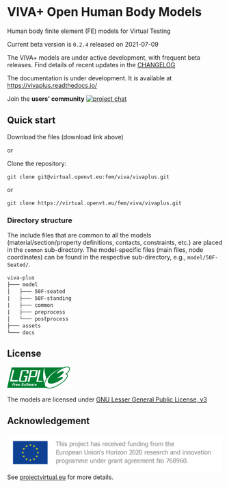 # VIVA+ Open Human Body Models

Human body finite element (FE) models for Virtual Testing

Current beta version is `0.2.4` released on 2021-07-09 

The VIVA+ models are under active development, with frequent beta releases. Find details of recent updates in the [CHANGELOG](CHANGELOG.md)

The documentation is under development. It is available at <https://vivaplus.readthedocs.io/>

Join the **users' community** [![project chat](https://img.shields.io/badge/zulip-join_chat-brightgreen.svg)](https://vivaplus.zulipchat.com)

## Quick start

Download the files (download link above)

or

Clone the repository:

```
git clone git@virtual.openvt.eu:fem/viva/vivaplus.git
```

or 

```
git clone https://virtual.openvt.eu/fem/viva/vivaplus.git
```

### Directory structure

The include files that are common to all the models (material/section/property definitions, contacts, constraints, etc.) are placed in the `common` sub-directory. The model-specific files (main files, node coordinates) can be found in the respective sub-directory, e.g., `model/50F-Seated/`.

```
viva-plus
├─── model
│   ├─── 50F-seated
|   ├─── 50F-standing
|   ├─── common
|   ├─── preprocess
│   └─── postprocess
├─── assets
└─── docs
```

## License

![LGPLv3)](docs/images/lgplv3.png)

The models are licensed under [GNU Lesser General Public License, v3](https://www.gnu.org/licenses/lgpl-3.0-standalone.html)


## Acknowledgement

![VIRTUAL Funding](docs/images/VIRTUAL_EUFunding.png)
See [projectvirtual.eu](https://projectvirtual.eu/) for more details.